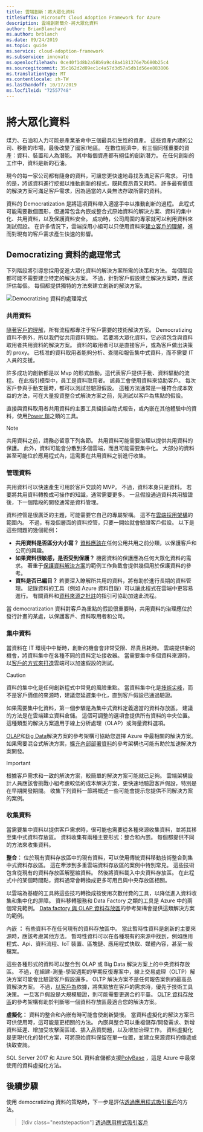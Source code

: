 ```yaml
---
title: 雲端創新：將大眾化資料
titleSuffix: Microsoft Cloud Adoption Framework for Azure
description: 雲端創新簡介-將大眾化資料
author: BrianBlanchard
ms.author: brblanch
ms.date: 09/24/2019
ms.topic: guide
ms.service: cloud-adoption-framework
ms.subservice: innovate
ms.openlocfilehash: 0ce40f1d8b2a58b9a9c48a4181376e7b680b25c4
ms.sourcegitcommit: 35c162d2d09ec1c4a57d3d57a5db1d56ee883806
ms.translationtype: MT
ms.contentlocale: zh-TW
ms.lasthandoff: 10/17/2019
ms.locfileid: "72557748"
---
```

# <a name="democratize-data"></a>將大眾化資料

煤力、石油和人力可能是產業革命中三個最具衍生性的資產。 這些資產內建的公司、移動的市場，最後改變了國家/地區。 在數位經濟中，有三個同樣重要的資產：資料、裝置和人為潛能。 其中每個資產都有絕佳的創新潛力。 在任何創新的工作中，資料是新的石油。

現今的每一家公司都有隨身的資料，可讓您更快速地尋找及滿足客戶需求。 可惜的是，將該資料進行挖掘以推動創新的程式，既耗費昂貴又耗時。 許多最有價值的解決方案可滿足客戶需求，因為適當的人員無法存取所需的資料。

資料的 Democratization 是將這項資料帶入適當手中以推動創新的過程。 此程式可能需要數個圖形，但通常包含內嵌或整合式原始資料的解決方案、資料的集中化、共用資料，以及保護資料安全。 成功時，公司周圍的專家就可以利用資料來測試假設。 在許多情況下，雲端採用小組可以只使用資料來[建立客戶的理解](./build.md)，進而對現有的客戶需求產生快速的影響。

## <a name="process-of-democratizing-data"></a>Democratizing 資料的處理常式

下列階段將引導您採用促進大眾化資料的解決方案所需的決策和方法。 每個階段都可能不需要建立特定的解決方案。 不過，針對客戶假設建立解決方案時，應該評估每個。 每個都提供獨特的方法來建立創新的解決方案。

![Democratizing 資料的處理常式](../../_images/innovate/democratize-data.png)

### <a name="share-data"></a>共用資料

[隨著客戶的理解](./build.md)，所有流程都專注于客戶需要的技術解決方案。 Democratizing 資料不例外，所以我們從共用資料開始。 若要將大眾化資料，它必須包含與資料取用者共用資料的解決方案。 資料的取用者可以是直接客戶，或為客戶做出決策的 proxy。 已核准的資料取用者能夠分析、查閱和報告集中式資料，而不需要 IT 人員的支援。

許多成功的創新都是以 Mvp 的形式啟動，這代表客戶提供手動、資料驅動的流程。 在此指引模型中，員工是資料取用者。 該員工會使用資料來協助客戶。 每次客戶參與手動支援時，都可以測試並驗證假設。 這種方法通常是一種符合成本效益的方法，可在大量投資整合式解決方案之前，先測試以客戶為焦點的假設。

直接與資料取用者共用資料的主要工具組括自助式報告，或內嵌在其他體驗中的資料，使用[Power BI](https://docs.microsoft.com/power-bi)之類的工具。

> [!NOTE]
> 共用資料之前，請務必留意下列各節。 共用資料可能需要治理以提供共用資料的保護。 此外，資料可能會分散到多個雲端，而且可能需要集中化。 大部分的資料甚至可能位於應用程式內，這需要在共用資料之前進行收集。

### <a name="govern-data"></a>管理資料

共用資料可以快速產生可用於客戶交談的 MVP。 不過，資料本身只是資料。 若要將共用資料轉換成可操作的知識，通常需要更多。 一旦假設通過資料共用驗證後，下一個階段的開發通常是資料管理。

資料控管是很廣泛的主題，可能需要它自己的專屬架構。 這不在[雲端採用架構](../../index.md)的範圍內。 不過，有幾個層面的資料控管，只要一開始就會驗證客戶假設。 以下是這些問題的幾個範例：

- **共用資料是否區分大小寫？** [資料應該在](../../govern/policy-compliance/data-classification.md)任何公用共用之前分類，以保護客戶和公司的興趣。
- **如果資料很敏感，是否受到保護？** 機密資料的保護應為任何大眾化資料的需求。 著重于[保護資料解決方案](https://docs.microsoft.com/azure/architecture/data-guide/scenarios/securing-data-solutions.md)的範例工作負載會提供幾個用於保護資料的參考。
- **資料是否已編目？** 若要深入瞭解所共用的資料，將有助於進行長期的資料管理。 記錄資料的工具（例如 Azure 資料目錄）可以讓此程式在雲端中更容易進行。 有關資料和[資料來源之](https://docs.microsoft.com/azure/data-catalog/data-catalog-how-to-documentation)[批註](https://docs.microsoft.com/azure/data-catalog/data-catalog-how-to-annotate)的指引可協助加速此流程。

當 democratization 資料對客戶為重點的假設很重要時，共用資料的治理應位於發行計畫的某處，以保護客戶、資料取用者和公司。

### <a name="centralize-data"></a>集中資料

當資料在 IT 環境中中斷時，創新的機會會非常受限、昂貴且耗時。 雲端提供新的機會，將資料集中在各種不同的資料定址接收器。 當需要集中多個資料來源時，以[客戶的方式來打造](./build.md)雲端可以加速假設的測試。

> [!CAUTION]
> 資料的集中化是任何創新程式中常見的風險重點。 當資料集中化是[技術尖峰](./build.md#reduce-complexity-and-delay-technical-spikes)，而不是客戶價值的來源時，建議您延遲集中化，直到客戶假設已通過驗證。

如果需要集中化資料，第一個步驟是為集中式資料定義適當的資料存放區。 建議的方法是在雲端建立資料倉儲。 這個可調整的選項會提供所有資料的中央位置。 這種類型的解決方案適用于線上分析處理（OLAP）或海量資料選項。

[OLAP](https://docs.microsoft.com/azure/architecture/data-guide/relational-data/online-analytical-processing)和[Big Data](https://docs.microsoft.com/azure/architecture/data-guide/big-data)解決方案的參考架構可協助您選擇 Azure 中最相關的解決方案。 如果需要混合式解決方案，[擴充內部部署資料](https://docs.microsoft.com/azure/architecture/data-guide/scenarios/hybrid-on-premises-and-cloud)的參考架構也可能有助於加速解決方案開發。

> [!IMPORTANT]
> 根據客戶需求和一致的解決方案，較簡單的解決方案可能就已足夠。 雲端架構設計人員應該會挑戰小組考慮較低的成本解決方案，更快速地驗證客戶假設，特別是在早期開發期間。 收集下列資料一節將概述一些可能會提示您提供不同解決方案的案例。

### <a name="collect-data"></a>收集資料

當需要集中資料以提供客戶需求時，很可能也需要從各種來源收集資料，並將其移至集中式資料存放區。 資料收集有兩種主要形式：整合和內嵌。 每個都提供不同的方法來收集資料。

**整合：** 位於現有資料存放區中的現有資料，可以使用傳統資料移動技術整合到集中式資料存放區。 這在牽涉到多重雲端資料存放區的案例中特別常見。 這些技術包含從現有的資料存放區解壓縮資料。 然後將資料載入中央資料存放區。 在此程式中的某個時間點，資料通常會轉換成更多可用且與中央存放區相關。

以雲端為基礎的工具將這些技巧轉換成按使用次數付費的工具，以降低進入資料收集和集中化的屏障。 資料移轉服務和 Data Factory 之類的工具是 Azure 中的兩個常見範例。 [Data factory 與 OLAP 資料存放區](https://docs.microsoft.com/azure/architecture/data-guide/relational-data/etl)的參考架構會提供這類解決方案的範例。

內嵌 **：** 有些資料不在任何現有的資料存放區中。 當此暫時性資料是創新的主要來源時，應該考慮其他方法。 暫時性資料可以在各種現有的來源中找到，例如應用程式、Api、資料流程、IoT 裝置、區塊鏈、應用程式快取、媒體內容，甚至一般檔案。

這些各種形式的資料可以整合到 OLAP 或 Big Data 解決方案上的中央資料存放區。 不過，在組建-測量-學習週期的早期反復專案中，線上交易處理（OLTP）解決方案可能會比驗證客戶假設還多。 OLTP 解決方案不是任何報告案例的最高品質解決方案。 不過，[以客戶為](./build.md)依據，將焦點放在客戶的需求時，優先于技術工具決策。 一旦客戶假設是大規模驗證，則可能需要更適合的平臺。 [OLTP 資料存放區](https://docs.microsoft.com/azure/architecture/data-guide/relational-data/online-transaction-processing)的參考架構有助於判斷哪一個資料存放區最適合您的解決方案。

**虛擬化：** 資料的整合和內嵌有時可能會使創新變慢。 當資料虛擬化的解決方案已可供使用時，這可能是更相關的方法。 內嵌與整合可以重複儲存/開發需求、新增資料延遲、增加受攻擊面區域、插入品質問題，以及增加治理工作。 資料虛擬化是更現代化的替代方案，可將原始資料保留在單一位置，並建立來源資料的傳遞或快取查詢。

SQL Server 2017 和 Azure SQL 資料倉儲都支援[PolyBase](/sql/relational-databases/polybase/polybase-guide) ，這是 Azure 中最常使用的資料虛擬化方法。

## <a name="next-steps"></a>後續步驟

使用 democratizing 資料的策略時，下一步是評估[透過應用程式吸引客戶](./apps.md)的方法。

> [!div class="nextstepaction"]
> [透過應用程式吸引客戶](./apps.md)
